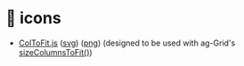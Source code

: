 # :art: icons

- [ColToFit.js](ColToFit.js) ([svg](ColToFit.svg)) ([png](ColToFit.png)) (designed to be used with ag-Grid's [sizeColumnsToFit()](https://www.ag-grid.com/documentation/javascript/column-sizing/))
